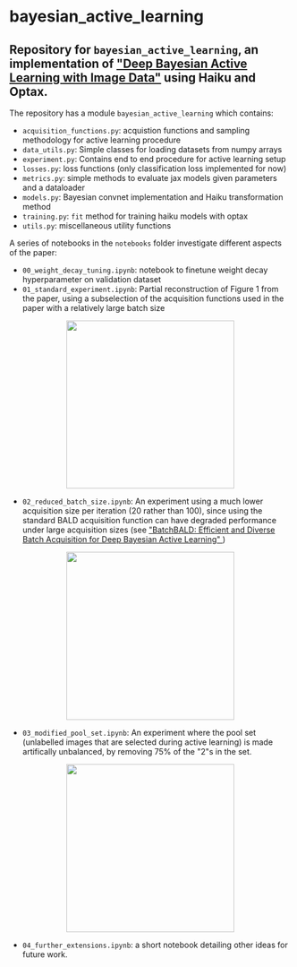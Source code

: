 # bayesian_active_learning

## Repository for `bayesian_active_learning`, an implementation of ["Deep Bayesian Active Learning with Image Data"](https://arxiv.org/abs/1703.02910) using Haiku and Optax. 

The repository has a module `bayesian_active_learning` which contains:
- `acquisition_functions.py`: acquistion functions and sampling methodology for active learning procedure
- `data_utils.py`: Simple classes for loading datasets from numpy arrays
- `experiment.py`: Contains end to end procedure for active learning setup
- `losses.py`: loss functions (only classification loss implemented for now)
- `metrics.py`: simple methods to evaluate jax models given parameters and a dataloader
- `models.py`: Bayesian convnet implementation and Haiku transformation method
- `training.py`: `fit` method for training haiku models with optax
- `utils.py`: miscellaneous utility functions

A series of notebooks in the `notebooks` folder investigate different aspects of the paper:
- `00_weight_decay_tuning.ipynb`: notebook to finetune weight decay hyperparameter on validation dataset
- `01_standard_experiment.ipynb`: Partial reconstruction of Figure 1 from the paper, using a subselection of the acquisition functions used in the paper with a relatively large batch size
<p align="center">
  <img height="300" src="https://user-images.githubusercontent.com/19254716/213914382-26500a85-4832-4459-9329-636d3f1ef9e2.png">
</p>

- `02_reduced_batch_size.ipynb`: An experiment using a much lower acquisition size per iteration (20 rather than 100), since using the standard BALD acquisition function can have degraded performance under large acquisition sizes (see ["BatchBALD: Efficient and Diverse Batch Acquisition for Deep Bayesian Active Learning"
](https://arxiv.org/abs/1906.08158))
<p align="center">
  <img height="300" src="https://user-images.githubusercontent.com/19254716/213914594-7f9905ea-99ac-451d-a917-85835cf452ab.png">
</p>

- `03_modified_pool_set.ipynb`: An experiment where the pool set (unlabelled images that are selected during active learning) is made artifically unbalanced, by removing 75% of the "2"s in the set.
<p align="center">
  <img height="300" src="https://user-images.githubusercontent.com/19254716/213914642-1a641e5f-a9b6-4a48-b2b5-e151c57944e7.png">
</p>

- `04_further_extensions.ipynb`: a short notebook detailing other ideas for future work.
